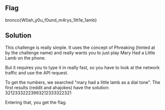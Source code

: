 ## Flag

bronco{W0ah_y0u_f0und_m4rys_1itt1e_1amb}

## Solution

This challenge is really simple. It uses the concept of Phreaking (hinted at by the challenge name) and really wants you to just play Mary Had a Little Lamb on the phone. 

But it requires you to type it in really fast, so you have to look at the network traffic and use the API request. 

To get the numbers, we searched  "mary had a little lamb as a dial tone".  The first results (reddit and ahajokes) have the solution: 32123332223993212333322321

Entering that, you get the flag. 